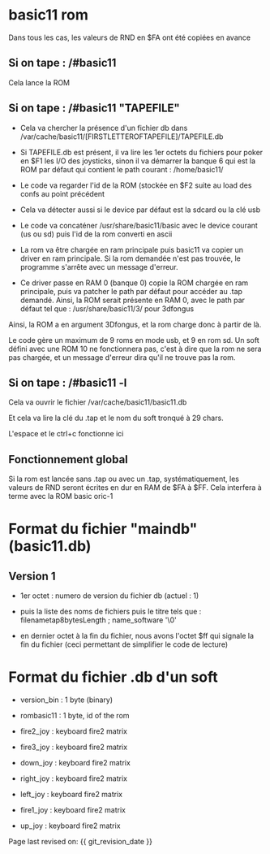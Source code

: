 # basic11 rom

Dans tous les cas, les valeurs de RND en $FA ont été copiées en avance

## Si on tape : /#basic11

Cela lance la ROM

## Si on tape : /#basic11 "TAPEFILE"

* Cela va chercher la présence d'un fichier db dans /var/cache/basic11/[FIRSTLETTEROFTAPEFILE]/TAPEFILE.db

* Si TAPEFILE.db est présent, il va lire les 1er octets du fichiers pour poker en $F1 les I/O des joysticks, sinon il va démarrer la banque 6 qui est la ROM par défaut qui contient le path courant : /home/basic11/

* Le code va regarder l'id de la ROM (stockée en $F2 suite au load des confs au point précédent

* Cela va détecter aussi si le device par défaut est la sdcard ou la clé usb

* Le code va concaténer /usr/share/basic11/basic avec le device courant (us ou sd) puis l'id de la rom converti en ascii

* La rom va être chargée en ram principale puis basic11 va copier un driver en ram principale. Si la rom demandée n'est pas trouvée, le programme s'arrête avec un message d'erreur.

* Ce driver passe en RAM 0 (banque 0) copie la ROM chargée en ram principale, puis va patcher le path par défaut pour accéder au .tap demandé. Ainsi, la ROM serait présente en RAM 0, avec le path par défaut tel que : 
/usr/share/basic11/3/ pour 3dfongus

Ainsi, la ROM a en argument 3Dfongus, et la rom charge donc à partir de là.

Le code gère un maximum de 9 roms en mode usb, et 9 en rom sd. Un soft défini avec une ROM 10 ne fonctionnera pas, c'est à dire que la rom ne sera pas chargée, et un message d'erreur dira qu'il ne trouve pas la rom.

## Si on tape : /#basic11 -l

Cela va ouvrir le fichier /var/cache/basic11/basic11.db

Et cela va lire la clé du .tap et le nom du soft tronqué à 29 chars.

L'espace et le ctrl+c fonctionne ici

## Fonctionnement global

Si la rom est lancée sans .tap ou avec un .tap, systématiquement, les valeurs de RND seront écrites en dur en RAM de $FA à $FF. Cela interfera à terme avec la ROM basic oric-1

# Format du fichier "maindb" (basic11.db)

## Version 1

* 1er octet : numero de version du fichier db (actuel : 1)

* puis la liste des noms de fichiers puis le titre tels que :
filenametap8bytesLength ;  name_software '\0'

* en dernier octet à la fin du fichier, nous avons l'octet $ff qui signale la fin du fichier (ceci permettant de simplifier le code de lecture)



# Format du fichier .db d'un soft

* version_bin : 1 byte (binary)

* rombasic11 : 1 byte, id of the rom

* fire2_joy : keyboard fire2 matrix

* fire3_joy : keyboard fire2 matrix

* down_joy : keyboard fire2 matrix

* right_joy : keyboard fire2 matrix

* left_joy : keyboard fire2 matrix

* fire1_joy : keyboard fire2 matrix

* up_joy : keyboard fire2 matrix


Page last revised on: {{ git_revision_date }}
